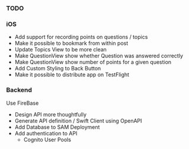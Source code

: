 ### TODO

### iOS
- Add support for recording points on questions / topics
- Make it possible to bookmark from within post
- Update Topics View to be more clean
- Make QuestionView show whether Question was answered correctly
- Make QuestionView show number of points for a given question 
- Add Custom Styling to Back Button
- Make it possible to distribute app on TestFlight

### Backend
Use FireBase
- Design API more thoughtfully
- Generate API definition / Swift Client using OpenAPI
- Add Database to SAM Deployment
- Add authentication to API
  - Cognito User Pools
